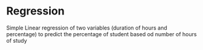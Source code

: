 # Regression
Simple Linear regression of two variables (duration of hours and percentage) to predict the percentage of student based od number of hours of study
